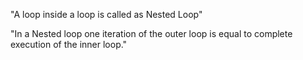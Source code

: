 "A loop inside a loop is called as Nested Loop"


"In a Nested loop one iteration of the outer loop is equal to complete execution of the inner loop."